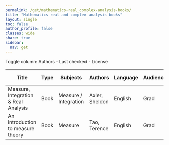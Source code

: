 ```yaml
---
permalink: /get/mathematics-real_complex-analysis-books/
title: "Mathematics real and complex analysis books"
layout: single
toc: false
author_profile: false
classes: wide
share: true
sidebar:
  nav: get
---
```


<div>
Toggle column: <a class="toggle-vis" data-column="3">Authors</a> - <a class="toggle-vis" data-column="8">Last checked</a> - <a class="toggle-vis" data-column="9">License</a>
</div><table class="display">
<thead>
<tr>
    <th>Title</th>
    <th>Type</th>
    <th>Subjects</th>
    <th>Authors</th>
    <th>Language</th>
    <th>Audience</th>
    <th>Reviews</th>
    <th>URLs</th>
    <th>Last checked</th>
    <th>License</th>
</tr>
</thead>
<tbody>
<tr>
    <td>Measure, Integration & Real Analysis</td>
    <td>Book</td>
    <td>Measure / Integration</td>
    <td>Axler, Sheldon</td>
    <td>English</td>
    <td>Grad</td>
    <td></td>
    <td><a href="https://measure.axler.net/MIRA.pdf" target="_blank" class="btn btn--primary">PDF</a><br><a href="https://measure.axler.net/" target="_blank" class="btn btn--info">Site</a><br><a href="https://doi.org/10.1007/978-3-030-33143-6" target="_blank" class="btn btn--info">Site</a></td>
    <td>2023-11-11</td>
    <td>CC BY-NC 4.0 DEED</td>
</tr>
<tr>
    <td>An introduction to measure theory</td>
    <td>Book</td>
    <td>Measure</td>
    <td>Tao, Terence</td>
    <td>English</td>
    <td>Grad</td>
    <td></td>
    <td><a href="https://terrytao.files.wordpress.com/2012/12/gsm-126-tao5-measure-book.pdf" target="_blank" class="btn btn--primary">PDF</a><br><a href="https://terrytao.wordpress.com/books/an-introduction-to-measure-theory/" target="_blank" class="btn btn--info">Site</a></td>
    <td>2023-11-11</td>
    <td></td>
</tr>
<tfoot>
<tr>
    <td></td>
    <td></td>
    <td></td>
    <td></td>
    <td></td>
    <td></td>
    <td></td>
    <td></td>
    <td></td>
    <td></td>
</tr>
</tfoot>
</table>
